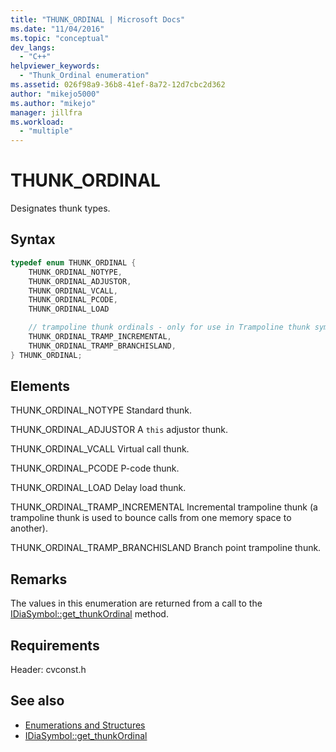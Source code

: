 ```yaml
---
title: "THUNK_ORDINAL | Microsoft Docs"
ms.date: "11/04/2016"
ms.topic: "conceptual"
dev_langs:
  - "C++"
helpviewer_keywords:
  - "Thunk_Ordinal enumeration"
ms.assetid: 026f98a9-36b8-41ef-8a72-12d7cbc2d362
author: "mikejo5000"
ms.author: "mikejo"
manager: jillfra
ms.workload:
  - "multiple"
---
```

# THUNK_ORDINAL
Designates thunk types.

## Syntax

```C++
typedef enum THUNK_ORDINAL {
    THUNK_ORDINAL_NOTYPE,
    THUNK_ORDINAL_ADJUSTOR,
    THUNK_ORDINAL_VCALL,
    THUNK_ORDINAL_PCODE,
    THUNK_ORDINAL_LOAD

    // trampoline thunk ordinals - only for use in Trampoline thunk symbols
    THUNK_ORDINAL_TRAMP_INCREMENTAL,
    THUNK_ORDINAL_TRAMP_BRANCHISLAND,
} THUNK_ORDINAL;
```

## Elements
THUNK_ORDINAL_NOTYPE
Standard thunk.

THUNK_ORDINAL_ADJUSTOR
A `this` adjustor thunk.

THUNK_ORDINAL_VCALL
Virtual call thunk.

THUNK_ORDINAL_PCODE
P-code thunk.

THUNK_ORDINAL_LOAD
Delay load thunk.

THUNK_ORDINAL_TRAMP_INCREMENTAL
Incremental trampoline thunk (a trampoline thunk is used to bounce calls from one memory space to another).

THUNK_ORDINAL_TRAMP_BRANCHISLAND
Branch point trampoline thunk.

## Remarks
The values in this enumeration are returned from a call to the [IDiaSymbol::get_thunkOrdinal](../../debugger/debug-interface-access/idiasymbol-get-thunkordinal.md) method.

## Requirements
Header: cvconst.h

## See also
- [Enumerations and Structures](../../debugger/debug-interface-access/enumerations-and-structures.md)
- [IDiaSymbol::get_thunkOrdinal](../../debugger/debug-interface-access/idiasymbol-get-thunkordinal.md)
